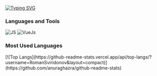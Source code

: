 [![Typing SVG](https://readme-typing-svg.demolab.com/?lines=Front-End+Developer;Roman+Sviridonov)](https://git.io/typing-svg)

### Languages and Tools
![JS](https://img.shields.io/badge/-JavaScript-090909?style=for-the-badge&logo=javascript)
![VueJs](https://img.shields.io/badge/-VueJS-090909?style=for-the-badge&logo=vuejs)

<h3>Most Used Languages</h3>
[![Top Langs](https://github-readme-stats.vercel.app/api/top-langs/?username=RomanSviridonov&layout=compact)](https://github.com/anuraghazra/github-readme-stats)
